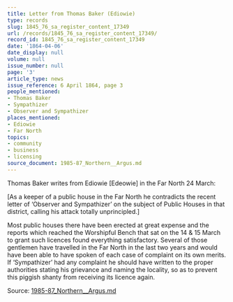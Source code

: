 ```yaml
---
title: Letter from Thomas Baker (Ediowie)
type: records
slug: 1845_76_sa_register_content_17349
url: /records/1845_76_sa_register_content_17349/
record_id: 1845_76_sa_register_content_17349
date: '1864-04-06'
date_display: null
volume: null
issue_number: null
page: '3'
article_type: news
issue_reference: 6 April 1864, page 3
people_mentioned:
- Thomas Baker
- Sympathizer
- Observer and Sympathizer
places_mentioned:
- Ediowie
- Far North
topics:
- community
- business
- licensing
source_document: 1985-87_Northern__Argus.md
---
```


Thomas Baker writes from Ediowie [Edeowie] in the Far North 24 March:

[As a keeper of a public house in the Far North he contradicts the recent letter of ‘Observer and Sympathizer’ on the subject of Public Houses in that district, calling his attack totally unprincipled.]

Most public houses there have been erected at great expense and the reports which reached the Worshipful Bench that sat on the 14 & 15 March to grant such licences found everything satisfactory.  Several of those gentlemen have travelled in the Far North in the last two years and would have been able to have spoken of each case of complaint on its own merits.  If ‘Sympathizer’ had any complaint he should have written to the proper authorities stating his grievance and naming the locality, so as to prevent this piggish shanty from receiving its licence again.

Source: [1985-87_Northern__Argus.md](/downloads/markdown/1985-87_Northern__Argus.md)
